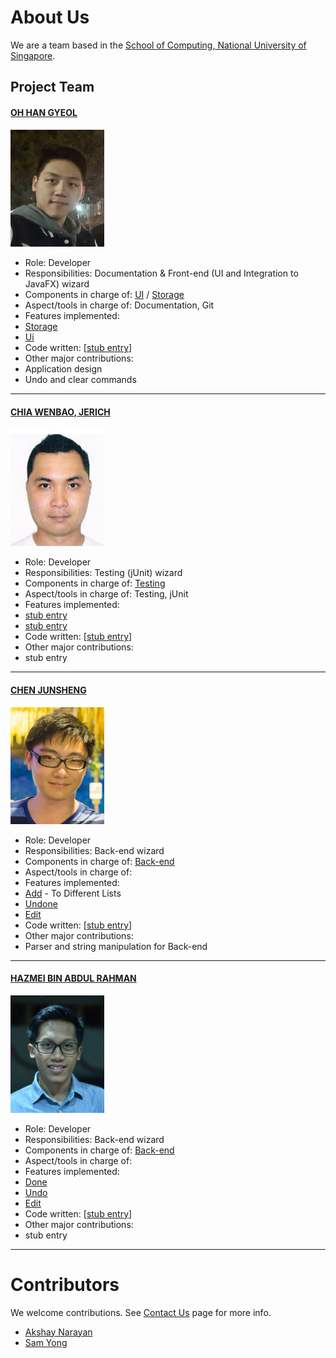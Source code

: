 # About Us

We are a team based in the [School of Computing, National University of Singapore](http://www.comp.nus.edu.sg).
<!-- @@author A0139920A -->
## Project Team

#### [OH HAN GYEOL](https://github.com/Leook0209)
<img src="images/han.jpg" width="150"><br>
* Role: Developer <br>
* Responsibilities: Documentation & Front-end (UI and Integration to JavaFX) wizard
* Components in charge of: [UI]() / [Storage]()
* Aspect/tools in charge of: Documentation, Git
* Features implemented:  
 * [Storage]()
 * [Ui]()
* Code written: [[stub entry]()]
* Other major contributions:
 * Application design
 * Undo and clear commands

-----

#### [CHIA WENBAO, JERICH](https://github.com/JerichChia) <br>
<img src="images/jerich.jpg" width="150"><br>
* Role: Developer <br>
* Responsibilities: Testing (jUnit) wizard
* Components in charge of: [Testing]()
* Aspect/tools in charge of: Testing, jUnit
* Features implemented:  
 * [stub entry]()
 * [stub entry]()
* Code written: [[stub entry]()]
* Other major contributions:
 * stub entry


-----

#### [CHEN JUNSHENG](https://github.com/jsfr0st)
<img src="images/junsheng.jpg" width="150"><br>
* Role: Developer <br>
* Responsibilities: Back-end wizard
* Components in charge of: [Back-end]()
* Aspect/tools in charge of:
* Features implemented:  
 * [Add]() - To Different Lists
 * [Undone]()
 * [Edit]()
* Code written: [[stub entry]()]
* Other major contributions:
 * Parser and string manipulation for Back-end


-----

#### [HAZMEI BIN ABDUL RAHMAN](https://github.com/hazmei)
<img src="images/hazmei.jpg" width="150"><br>
* Role: Developer <br>
* Responsibilities: Back-end wizard
* Components in charge of: [Back-end]()
* Aspect/tools in charge of:
* Features implemented:  
 * [Done]()
 * [Undo]()
 * [Edit]()
* Code written: [[stub entry]()]
* Other major contributions:
 * stub entry


-----

# Contributors

We welcome contributions. See [Contact Us](ContactUs.md) page for more info.

* [Akshay Narayan](https://github.com/se-edu/addressbook-level4/pulls?q=is%3Apr+author%3Aokkhoy)
* [Sam Yong](https://github.com/se-edu/addressbook-level4/pulls?q=is%3Apr+author%3Amauris)
